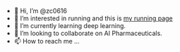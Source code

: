 - 👋 Hi, I’m @zc0616
- 👀 I’m interested in running and this is [my running page](https://zc0616.github.io/my_running/)
- 🌱 I’m currently learning deep learning.
- 💞️ I’m looking to collaborate on AI Pharmaceuticals.
- 📫 How to reach me ...

<!---
zc0616/zc0616 is a ✨ special ✨ repository because its `README.md` (this file) appears on your GitHub profile.
You can click the Preview link to take a look at your changes.
--->
